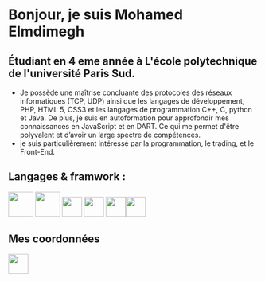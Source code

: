 #  Bonjour, je suis Mohamed Elmdimegh 


## Étudiant en 4 eme année à L'école polytechnique de l'université Paris Sud.

* Je possède une maîtrise concluante des protocoles des réseaux informatiques (TCP, UDP) ainsi que les langages de développement, PHP, HTML 5, CSS3 et les langages de programmation C++, C, python et Java. De plus, je suis en autoformation pour approfondir mes connaissances en JavaScript et en DART. Ce qui me permet d'être polyvalent et d’avoir un large spectre de compétences.
* je suis particulièrement intéressé par la programmation, le trading, et le Front-End.


## Langages & framwork :

<img src="https://user-images.githubusercontent.com/98128042/177055983-5398ba3a-87d3-4654-b7fb-b663e0bce901.png" width="50" height="50"> <img src="https://user-images.githubusercontent.com/98128042/177056099-5f912892-96eb-4720-91eb-314d92514620.svg" width="50" height="50"> <img src="https://user-images.githubusercontent.com/98128042/177056168-9d334edb-2868-4dc0-bd40-5b8b3ae96b60.svg" width="40" height="40">  <img src="https://user-images.githubusercontent.com/98128042/177056144-b13dca21-482f-4b15-bc26-160264d537de.svg" width="40" height="40"> <img src="https://user-images.githubusercontent.com/98128042/177056199-687fe5db-9e09-4905-9138-ba65e0c3a1a4.svg" width="40" height="40"><img src="https://user-images.githubusercontent.com/98128042/177056748-b128daab-a056-41bf-9480-e120ddb7e15b.png" width="40" height="40">

## Mes coordonnées

<a href="https://www.linkedin.com/in/mohamed-elmdimegh-155647216/"><img src="https://user-images.githubusercontent.com/98128042/177056614-f2a4065e-c199-4070-b243-eaa20481008b.png"  width="40" height="40"></a>
